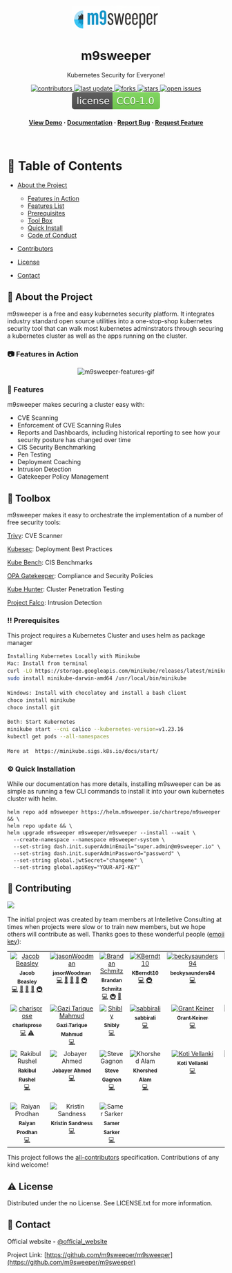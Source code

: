 <!--
Hey, thanks for using the awesome-readme-template template.  
If you have any enhancements, then fork this project and create a pull request 
or just open an issue with the label "enhancement".

Don't forget to give this project a star for additional support ;)
Maybe you can mention me or this repo in the acknowledgements too
-->
<div align="center">

  <img src="assets/logo.png" alt="logo" width="200" height="auto" />
  <h1>m9sweeper</h1>
  
  <p>
    Kubernetes Security for Everyone! 
  </p>
  
  <p>
  
</p>

<!-- Badges -->
<p>
  <a href="https://github.com/m9sweeper/m9sweeper/graphs/contributors">
    <img src="https://img.shields.io/github/contributors/m9sweeper/m9sweeper" alt="contributors" />
  </a>
  <a href="">
    <img src="https://img.shields.io/github/last-commit/m9sweeper/m9sweeper" alt="last update" />
  </a>
  <a href="https://github.com/m9sweeper/m9sweeper/network/members">
    <img src="https://img.shields.io/github/forks/m9sweeper/m9sweeper" alt="forks" />
  </a>
  <a href="https://github.com/m9sweeper/m9sweeper/stargazers">
    <img src="https://img.shields.io/github/stars/m9sweeper/m9sweeper" alt="stars" />
  </a>
  <a href="https://github.com/m9sweeper/m9sweeper/issues/">
    <img src="https://img.shields.io/github/issues/m9sweeper/m9sweeper" alt="open issues" />
  </a>
  
  <a href="https://github.com/m9sweeper/m9sweeper/blob/main/LICENSE">
    <img src="assets/license.svg" alt="license" />
  </a>
</p>
   
<h4>
    <a href="https://youtu.be/5sIqnYSZWAc/">View Demo</a>
  <span> · </span>
    <a href="https://m9sweeper.io/docs/latest/docs/">Documentation</a>
  <span> · </span>
    <a href="https://github.com/m9sweeper/m9sweeper/issues/">Report Bug</a>
  <span> · </span>
    <a href="https://github.com/m9sweeper/m9sweeper/issues/">Request Feature</a>
  </h4>
</div>

<br />

<!-- Table of Contents -->
# :notebook_with_decorative_cover: Table of Contents

- [About the Project](#star2-about-the-project)
  * [Features in Action](#camera-features-in-action)
  * [Features List](#dart-features)
  * [Prerequisites](#bangbang-prerequisites)
  * [Tool Box](#toolbox-toolbox)
  * [Quick Install](#gear-installation)
  * [Code of Conduct](#scroll-code-of-conduct)

- [Contributors](#wave-contributing)
- [License](#warning-license)
- [Contact](#handshake-contact)
  

<!-- About the Project -->
## :star2: About the Project

 m9sweeper is a free and easy kubernetes security platform. It integrates industry standard open source utilities into a one-stop-shop kubernetes security tool that can walk most kubernetes adminstrators through securing a kubernetes cluster as well as the apps running on the cluster.


<!-- Screenshots -->
### :camera: Features in Action

<div align="center"> 
  <img src="assets/m9sweeper-features.gif" alt="m9sweeper-features-gif" />
</div>




<!-- Features -->
### :dart: Features

m9sweeper makes securing a cluster easy with:

- CVE Scanning
- Enforcement of CVE Scanning Rules
- Reports and Dashboards, including historical reporting to see how your security posture has changed over time
- CIS Security Benchmarking
- Pen Testing
- Deployment Coaching
- Intrusion Detection
- Gatekeeper Policy Management


<!-- Getting Started -->
## 	:toolbox: Toolbox

m9sweeper makes it easy to orchestrate the implementation of a number of free security tools:

[Trivy](https://github.com/aquasecurity/trivy): CVE Scanner

[Kubesec](https://github.com/controlplaneio/kubesec): Deployment Best Practices

[Kube Bench](https://github.com/aquasecurity/kube-bench): CIS Benchmarks

[OPA Gatekeeper](https://github.com/open-policy-agent/gatekeeper): Compliance and Security Policies

[Kube Hunter](https://github.com/aquasecurity/kube-hunter): Cluster Penetration Testing

[Project Falco](https://falco.org/): Intrusion Detection


<!-- Prerequisites -->
### :bangbang: Prerequisites

This project requires a Kubernetes Cluster and uses helm as package manager

```bash
Installing Kubernetes Locally with Minikube
Mac: Install from terminal
curl -LO https://storage.googleapis.com/minikube/releases/latest/minikube-darwin-amd64
sudo install minikube-darwin-amd64 /usr/local/bin/minikube

Windows: Install with chocolatey and install a bash client
choco install minikube
choco install git

Both: Start Kubernetes
minikube start --cni calico --kubernetes-version=v1.23.16
kubectl get pods --all-namespaces

More at  https://minikube.sigs.k8s.io/docs/start/

```

<!-- Installation -->
### :gear: Quick Installation

While our documentation has more details, installing m9sweeper can be as simple
as running a few CLI commands to install it into your own kubernetes cluster
with helm.

    helm repo add m9sweeper https://helm.m9sweeper.io/chartrepo/m9sweeper && \
    helm repo update && \
    helm upgrade m9sweeper m9sweeper/m9sweeper --install --wait \
      --create-namespace --namespace m9sweeper-system \
      --set-string dash.init.superAdminEmail="super.admin@m9sweeper.io" \
      --set-string dash.init.superAdminPassword="password" \
      --set-string global.jwtSecret="changeme" \
      --set-string global.apiKey="YOUR-API-KEY"
   

<!-- Contributing -->
## :wave: Contributing

<a href="https://github.com/vellankikoti/awesome-readme-template/graphs/contributors">
  <img src="https://contrib.rocks/image?repo=vellankikoti/awesome-readme-template" />
</a>

The initial project was created by team members at Intelletive Consulting at times when projects were slow or to train new members, but we hope others will contribute as well. Thanks goes to these wonderful people ([emoji key](https://allcontributors.org/docs/en/emoji-key)):

<!-- ALL-CONTRIBUTORS-LIST:START - Do not remove or modify this section -->
<!-- prettier-ignore-start -->
<!-- markdownlint-disable -->
<table>
  <tbody>
    <tr>
      <td align="center" valign="top" width="14.28%"><a href="https://github.com/jacobbeasley"><img src="https://avatars.githubusercontent.com/u/433581?v=4?s=100" width="100px;" alt="Jacob Beasley"/><br /><sub><b>Jacob Beasley</b></sub></a><br /><a href="https://github.com/m9sweeper/m9sweeper/commits?author=jacobbeasley" title="Code">💻</a> <a href="https://github.com/m9sweeper/m9sweeper/commits?author=jacobbeasley" title="Documentation">📖</a> <a href="#research-jacobbeasley" title="Research">🔬</a> <a href="#projectManagement-jacobbeasley" title="Project Management">📆</a> <a href="#infra-jacobbeasley" title="Infrastructure (Hosting, Build-Tools, etc)">🚇</a></td>
      <td align="center" valign="top" width="14.28%"><a href="https://github.com/jasonWoodman"><img src="https://avatars.githubusercontent.com/u/15304205?v=4?s=100" width="100px;" alt="jasonWoodman"/><br /><sub><b>jasonWoodman</b></sub></a><br /><a href="https://github.com/m9sweeper/m9sweeper/commits?author=jasonWoodman" title="Code">💻</a> <a href="https://github.com/m9sweeper/m9sweeper/commits?author=jasonWoodman" title="Documentation">📖</a> <a href="#research-jasonWoodman" title="Research">🔬</a> <a href="#projectManagement-jasonWoodman" title="Project Management">📆</a> <a href="#infra-jasonWoodman" title="Infrastructure (Hosting, Build-Tools, etc)">🚇</a></td>
      <td align="center" valign="top" width="14.28%"><a href="https://github.com/brandan-schmitz"><img src="https://avatars.githubusercontent.com/u/6267549?v=4?s=100" width="100px;" alt="Brandan Schmitz"/><br /><sub><b>Brandan Schmitz</b></sub></a><br /><a href="https://github.com/m9sweeper/m9sweeper/commits?author=brandan-schmitz" title="Code">💻</a> <a href="#infra-brandan-schmitz" title="Infrastructure (Hosting, Build-Tools, etc)">🚇</a> <a href="https://github.com/m9sweeper/m9sweeper/commits?author=brandan-schmitz" title="Documentation">📖</a></td>
      <td align="center" valign="top" width="14.28%"><a href="https://github.com/KBerndt10"><img src="https://avatars.githubusercontent.com/u/64435961?v=4?s=100" width="100px;" alt="KBerndt10"/><br /><sub><b>KBerndt10</b></sub></a><br /><a href="https://github.com/m9sweeper/m9sweeper/commits?author=KBerndt10" title="Code">💻</a> <a href="#infra-KBerndt10" title="Infrastructure (Hosting, Build-Tools, etc)">🚇</a></td>
      <td align="center" valign="top" width="14.28%"><a href="https://github.com/beckysaunders94"><img src="https://avatars.githubusercontent.com/u/42787609?v=4?s=100" width="100px;" alt="beckysaunders94"/><br /><sub><b>beckysaunders94</b></sub></a><br /><a href="https://github.com/m9sweeper/m9sweeper/commits?author=beckysaunders94" title="Code">💻</a></td>
      <td align="center" valign="top" width="14.28%"><a href="https://github.com/sunny1304int"><img src="https://avatars.githubusercontent.com/u/55746651?v=4?s=100" width="100px;" alt="Farhan Tanvir"/><br /><sub><b>Farhan Tanvir</b></sub></a><br /><a href="https://github.com/m9sweeper/m9sweeper/commits?author=sunny1304int" title="Code">💻</a></td>
      <td align="center" valign="top" width="14.28%"><a href="https://github.com/jshoberg"><img src="https://avatars.githubusercontent.com/u/47117895?v=4?s=100" width="100px;" alt="jshoberg"/><br /><sub><b>jshoberg</b></sub></a><br /><a href="https://github.com/m9sweeper/m9sweeper/commits?author=jshoberg" title="Code">💻</a></td>
    </tr>
    <tr>
      <td align="center" valign="top" width="14.28%"><a href="https://github.com/charisprose"><img src="https://avatars.githubusercontent.com/u/56838011?v=4?s=100" width="100px;" alt="charisprose"/><br /><sub><b>charisprose</b></sub></a><br /><a href="https://github.com/m9sweeper/m9sweeper/commits?author=charisprose" title="Code">💻</a> <a href="https://github.com/m9sweeper/m9sweeper/commits?author=charisprose" title="Tests">⚠️</a></td>
      <td align="center" valign="top" width="14.28%"><a href="http://www.tariquemahmud.net/"><img src="https://avatars.githubusercontent.com/u/2160924?v=4?s=100" width="100px;" alt="Gazi Tarique Mahmud"/><br /><sub><b>Gazi Tarique Mahmud</b></sub></a><br /><a href="https://github.com/m9sweeper/m9sweeper/commits?author=tarique313" title="Code">💻</a></td>
      <td align="center" valign="top" width="14.28%"><a href="http://www.intelletive-bd.com/"><img src="https://avatars.githubusercontent.com/u/15213083?v=4?s=100" width="100px;" alt="Shibly"/><br /><sub><b>Shibly</b></sub></a><br /><a href="https://github.com/m9sweeper/m9sweeper/commits?author=sforkani" title="Code">💻</a></td>
      <td align="center" valign="top" width="14.28%"><a href="https://github.com/sabbirali"><img src="https://avatars.githubusercontent.com/u/1538742?v=4?s=100" width="100px;" alt="sabbirali"/><br /><sub><b>sabbirali</b></sub></a><br /><a href="https://github.com/m9sweeper/m9sweeper/commits?author=sabbirali" title="Code">💻</a></td>
      <td align="center" valign="top" width="14.28%"><a href="https://github.com/GrantWK"><img src="https://avatars.githubusercontent.com/u/17361213?v=4?s=100" width="100px;" alt="Grant Keiner"/><br /><sub><b>Grant Keiner</b></sub></a><br /><a href="https://github.com/m9sweeper/m9sweeper/commits?author=GrantWK" title="Code">💻</a></td>
      <td align="center" valign="top" width="14.28%"><a href="https://github.com/grantoenges"><img src="https://avatars.githubusercontent.com/u/91495894?v=4?s=100" width="100px;" alt="grantoenges"/><br /><sub><b>grantoenges</b></sub></a><br /><a href="https://github.com/m9sweeper/m9sweeper/commits?author=grantoenges" title="Code">💻</a></td>
      <td align="center" valign="top" width="14.28%"><img src="?s=100" width="100px;" alt="Maggie Tian"/><br /><sub><b>Maggie Tian</b></sub><br /><a href="https://github.com/m9sweeper/m9sweeper/commits?author=" title="Code">💻</a></td>
    </tr>
    <tr>
      <td align="center" valign="top" width="14.28%"><img src="?s=100" width="100px;" alt="Rakibul Rushel"/><br /><sub><b>Rakibul Rushel</b></sub><br /><a href="https://github.com/m9sweeper/m9sweeper/commits?author=" title="Code">💻</a></td>
      <td align="center" valign="top" width="14.28%"><img src="?s=100" width="100px;" alt="Jobayer Ahmed"/><br /><sub><b>Jobayer Ahmed</b></sub><br /><a href="https://github.com/m9sweeper/m9sweeper/commits?author=" title="Code">💻</a></td>
      <td align="center" valign="top" width="14.28%"><img src="?s=100" width="100px;" alt="Steve Gagnon"/><br /><sub><b>Steve Gagnon</b></sub><br /><a href="https://github.com/m9sweeper/m9sweeper/commits?author=" title="Code">💻</a></td>
      <td align="center" valign="top" width="14.28%"><img src="?s=100" width="100px;" alt="Khorshed Alam"/><br /><sub><b>Khorshed Alam</b></sub><br /><a href="https://github.com/m9sweeper/m9sweeper/commits?author=" title="Code">💻</a></td>
      <td align="center" valign="top" width="14.28%"><a href="https://www.linkedin.com/in/vellankikoti/"><img src="https://avatars.githubusercontent.com/u/38071840?s=100" width="100px;" alt="Koti Vellanki"/></a><br /><sub><b>Koti Vellanki</b></sub><br /><a href="https://www.linkedin.com/in/vellankikoti/" title="Code">💻</a></td>
      <td align="center" valign="top" width="14.28%"><img src="?s=100" width="100px;" alt="Sahil Narang"/><br /><sub><b>Sahil Narang</b></sub><br /><a href="https://github.com/m9sweeper/m9sweeper/commits?author=" title="Code">💻</a> <a href="#infra" title="Infrastructure (Hosting, Build-Tools, etc)">🚇</a></td>
      <td align="center" valign="top" width="14.28%"><img src="?s=100" width="100px;" alt="Shahriya Siddique"/><br /><sub><b>Shahriya Siddique</b></sub><br /><a href="https://github.com/m9sweeper/m9sweeper/commits?author=" title="Code">💻</a></td>
    </tr>
    <tr>
      <td align="center" valign="top" width="14.28%"><img src="?s=100" width="100px;" alt="Raiyan Prodhan"/><br /><sub><b>Raiyan Prodhan</b></sub><br /><a href="https://github.com/m9sweeper/m9sweeper/commits?author=" title="Code">💻</a></td>
      <td align="center" valign="top" width="14.28%"><img src="?s=100" width="100px;" alt="Kristin Sandness"/><br /><sub><b>Kristin Sandness</b></sub><br /><a href="https://github.com/m9sweeper/m9sweeper/commits?author=" title="Code">💻</a></td>
      <td align="center" valign="top" width="14.28%"><img src="?s=100" width="100px;" alt="Samer Sarker"/><br /><sub><b>Samer Sarker</b></sub><br /><a href="https://github.com/m9sweeper/m9sweeper/commits?author=" title="Code">💻</a></td>
    </tr>
  </tbody>
</table>

<!-- markdownlint-restore -->
<!-- prettier-ignore-end -->

<!-- ALL-CONTRIBUTORS-LIST:END -->

This project follows the [all-contributors](https://github.com/all-contributors/all-contributors) specification. Contributions of any kind welcome!


<!-- License -->
## :warning: License

Distributed under the no License. See LICENSE.txt for more information.


<!-- Contact -->
## :handshake: Contact

Official website - [@official_website](https://m9sweeper.io/)

Project Link: [https://github.com/m9sweeper/m9sweeper](https://github.com/m9sweeper/m9sweeper)
